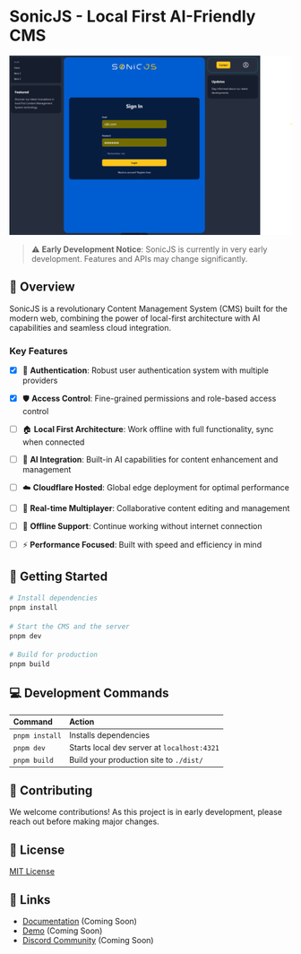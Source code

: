 # SonicJS - Local First AI-Friendly CMS

![SonicJS Early Development](https://github.com/genie-design/sonicjs-latest/blob/main/assets/sonic-early.png)

> ⚠️ **Early Development Notice**: SonicJS is currently in very early development. Features and APIs may change significantly.

## 🚀 Overview

SonicJS is a revolutionary Content Management System (CMS) built for the modern web, combining the power of local-first architecture with AI capabilities and seamless cloud integration.

### Key Features

- [x] 🔐 **Authentication**: Robust user authentication system with multiple providers
- [x] 🛡️ **Access Control**: Fine-grained permissions and role-based access control
- [ ] 🏠 **Local First Architecture**: Work offline with full functionality, sync when connected
- [ ] 🤖 **AI Integration**: Built-in AI capabilities for content enhancement and management
- [ ] ☁️ **Cloudflare Hosted**: Global edge deployment for optimal performance
- [ ] 👥 **Real-time Multiplayer**: Collaborative content editing and management
- [ ] 🔄 **Offline Support**: Continue working without internet connection
- [ ] ⚡ **Performance Focused**: Built with speed and efficiency in mind


## 🚀 Getting Started

```bash
# Install dependencies
pnpm install

# Start the CMS and the server
pnpm dev

# Build for production
pnpm build

```

## 💻 Development Commands

| Command        | Action                                      |
| :------------- | :------------------------------------------ |
| `pnpm install` | Installs dependencies                       |
| `pnpm dev`     | Starts local dev server at `localhost:4321` |
| `pnpm build`   | Build your production site to `./dist/`     |

## 🤝 Contributing

We welcome contributions! As this project is in early development, please reach out before making major changes.

## 📝 License

[MIT License](LICENSE)

## 🔗 Links

- [Documentation](#) (Coming Soon)
- [Demo](#) (Coming Soon)
- [Discord Community](#) (Coming Soon)
